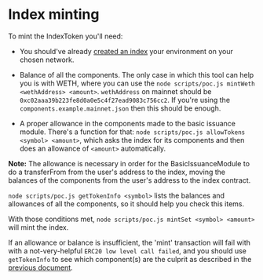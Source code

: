 Index minting
===========
To mint the IndexToken you'll need:

- You should've already [created an index](./index-creation.md) your environment on your chosen network.

- Balance of all the components. The only case in which this tool can help you is with WETH, where you can use the `node scripts/poc.js mintWeth <wethAddress> <amount>`. `wethAddress` on mainnet should be `0xc02aaa39b223fe8d0a0e5c4f27ead9083c756cc2`. If you're using the `components.example.mainnet.json` then this should be enough.

- A proper allowance in the components made to the basic issuance module. There's a function for that: `node scripts/poc.js allowTokens <symbol> <amount>`, which asks the index for its components and then does an allowance of `<amount>` automatically.

**Note:** The allowance is necessary in order for the BasicIssuanceModule to do a transferFrom from the user's address to the index, moving the balances of the components from the user's address to the index contract.

`node scripts/poc.js getTokenInfo <symbol>` lists the balances and allowances of all the components, so it should help you check this items.

With those conditions met, `node scripts/poc.js mintSet <symbol> <amount>` will mint the index.

If an allowance or balance is insufficient, the 'mint' transaction will fail with with a not-very-helpful `ERC20 low level call failed`, and you should use `getTokenInfo` to see which component(s) are the culprit as described in the [previous document](./index-creation.md).

